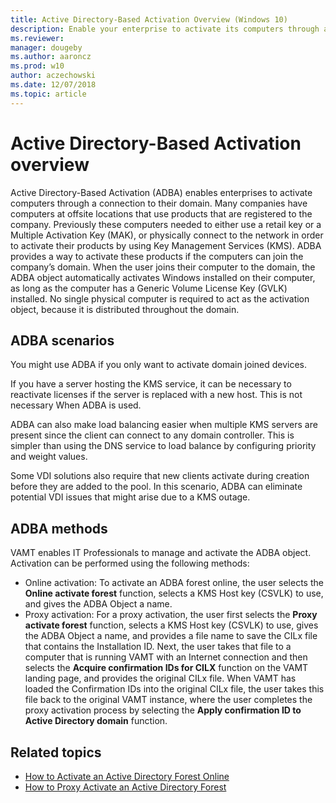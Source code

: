 ```yaml
---
title: Active Directory-Based Activation Overview (Windows 10)
description: Enable your enterprise to activate its computers through a connection to their domain using Active Directory-Based Activation (ADBA).
ms.reviewer: 
manager: dougeby
ms.author: aaroncz
ms.prod: w10
author: aczechowski
ms.date: 12/07/2018
ms.topic: article
---
```


# Active Directory-Based Activation overview

Active Directory-Based Activation (ADBA) enables enterprises to activate computers through a connection to their domain. Many companies have computers at offsite locations that use products that are registered to the company. Previously these computers needed to either use a retail key or a Multiple Activation Key (MAK), or physically connect to the network in order to activate their products by using Key Management Services (KMS). ADBA provides a way to activate these products if the computers can join the company’s domain. When the user joins their computer to the domain, the ADBA object automatically activates Windows installed on their computer, as long as the computer has a Generic Volume License Key (GVLK) installed. No single physical computer is required to act as the activation object, because it is distributed throughout the domain.

## ADBA scenarios

You might use ADBA if you only want to activate domain joined devices.

If you have a server hosting the KMS service, it can be necessary to reactivate licenses if the server is replaced with a new host. This is not necessary When ADBA is used. 

ADBA can also make load balancing easier when multiple KMS servers are present since the client can connect to any domain controller. This is simpler than using the DNS service to load balance by configuring priority and weight values.

Some VDI solutions also require that new clients activate during creation before they are added to the pool. In this scenario, ADBA can eliminate potential VDI issues that might arise due to a KMS outage. 


## ADBA methods

VAMT enables IT Professionals to manage and activate the ADBA object. Activation can be performed using the following methods:
-   Online activation: To activate an ADBA forest online, the user selects the **Online activate forest** function, selects a KMS Host key (CSVLK) to use, and gives the ADBA Object a name.
-   Proxy activation: For a proxy activation, the user first selects the **Proxy activate forest** function, selects a KMS Host key (CSVLK) to use, gives the ADBA Object a name, and provides a file name to save the CILx file that contains the Installation ID. Next, the user takes that file to a computer that is running VAMT with an Internet connection and then selects the **Acquire confirmation IDs for CILX** function on the VAMT landing page, and provides the original CILx file. When VAMT has loaded the Confirmation IDs into the original CILx file, the user takes this file back to the original VAMT instance, where the user completes the proxy activation process by selecting the **Apply confirmation ID to Active Directory domain** function.

## Related topics

- [How to Activate an Active Directory Forest Online](./activate-forest-vamt.md)
- [How to Proxy Activate an Active Directory Forest](./activate-forest-by-proxy-vamt.md)
 
 

